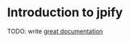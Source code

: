 # Introduction to jpify

TODO: write [great documentation](http://jacobian.org/writing/what-to-write/)

